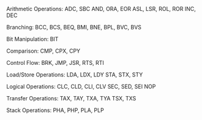 Arithmetic Operations:
ADC, SBC
AND, ORA, EOR
ASL, LSR, ROL, ROR
INC, DEC

Branching:
BCC, BCS, BEQ, BMI, BNE, BPL, BVC, BVS

Bit Manipulation:
BIT

Comparison:
CMP, CPX, CPY

Control Flow:
BRK, JMP, JSR, RTS, RTI

Load/Store Operations:
LDA, LDX, LDY
STA, STX, STY

Logical Operations:
CLC, CLD, CLI, CLV
SEC, SED, SEI
NOP

Transfer Operations:
TAX, TAY, TXA, TYA
TSX, TXS

Stack Operations:
PHA, PHP, PLA, PLP



